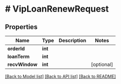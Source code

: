 # # VipLoanRenewRequest

## Properties

Name | Type | Description | Notes
------------ | ------------- | ------------- | -------------
**orderId** | **int** |  |
**loanTerm** | **int** |  |
**recvWindow** | **int** |  | [optional]

[[Back to Model list]](../../README.md#models) [[Back to API list]](../../README.md#endpoints) [[Back to README]](../../README.md)
